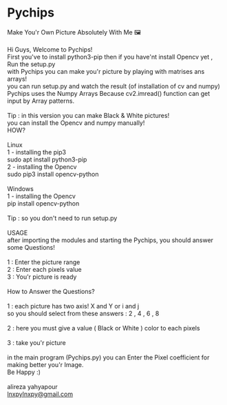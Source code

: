 # Pychips
Make You'r Own Picture Absolutely With Me 🖼<br>
<br>
Hi Guys, Welcome to Pychips!<br>
First you've to install python3-pip then if you have'nt install Opencv yet , Run the setup.py<br>
with Pychips you can make you'r picture by playing with matrises ans arrays!<br>
you can run setup.py and watch the result (of installation of cv and numpy)<br>
Pychips uses the Numpy Arrays Because cv2.imread() function can get input by Array patterns.<br>
<br>
Tip : in this version you can make Black & White pictures!<br>
you can install the Opencv and numpy manually!<br>
HOW?<br>
<br>
Linux<br>
1 - installing the pip3<br>
    sudo apt install python3-pip<br>
2 - installing the Opencv<br>
    sudo pip3 install opencv-python<br>
<br>
Windows<br>
1 - installing the Opencv<br>
    pip install opencv-python<br>
<br>
Tip : so you don't need to run setup.py<br>
<br>
USAGE<br>
after importing the modules and starting the Pychips, you should answer some Questions!<br>
<br>
1 : Enter the picture range<br>
2 : Enter each pixels value<br>
3 : You'r picture is ready<br>
<br>
How to Answer the Questions?<br>
<br>
1 : each picture has two axis! X and Y or i and j<br>
    so you should select from these answers : 2 , 4 , 6 , 8<br>
<br>
2 : here you must give a value ( Black or White ) color to each pixels<br>
<br>
3 : take you'r picture<br>
<br>
in the main program (Pychips.py) you can Enter the Pixel coefficient for making better you'r Image.<br>
Be Happy :)<br>
<br>
alireza yahyapour<br>
lnxpylnxpy@gmail.com
